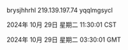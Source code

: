 brysjhhrhl 219.139.197.74 yqqlmgsycl

2024年 10月 29日 星期二 11:30:01 CST

2024年 10月 29日 星期二 03:30:01 GMT
